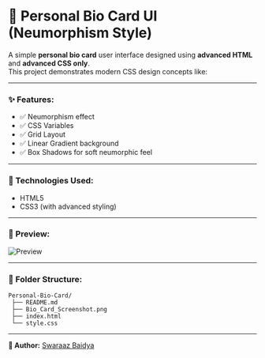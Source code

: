 # 🎨 Personal Bio Card UI (Neumorphism Style)

A simple **personal bio card** user interface designed using **advanced HTML** and **advanced CSS only**.  
This project demonstrates modern CSS design concepts like:

---

### ✨ Features:
- ✅ Neumorphism effect
- ✅ CSS Variables
- ✅ Grid Layout
- ✅ Linear Gradient background
- ✅ Box Shadows for soft neumorphic feel

---

### 🚀 Technologies Used:
- HTML5
- CSS3 (with advanced styling)

---

### 📸 Preview:

![Preview](Bio_Card_Screenshot.png)

---

### 📁 Folder Structure: 

```
Personal-Bio-Card/
 ├── README.md
 ├── Bio_Card_Screenshot.png
 ├── index.html
 └── style.css
```

---

**🔗 Author:** [Swaraaz Baidya](mailto:aiscientiest123@gmail.com)
